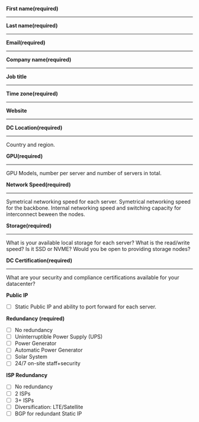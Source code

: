 **First name(required)**

---



**Last name(required)**

---



**Email(required)**

---



**Company name(required)**

---



**Job title**

---



**Time zone(required)**

---



**Website**

---



**DC Location(required)**

---

Country and region.



**GPU(required)**

---

GPU Models, number per server and number of servers in total.



**Network Speed(required)**

---

Symetrical networking speed for each server. Symetrical networking speed for the backbone. Internal networking speed and switching capacity for interconnect beween the nodes.



**Storage(required)**

---

What is your available local storage for each server? What is the read/write speed? Is it SSD or NVME? Would you be open to providing storage nodes?



**DC Certification(required)**

---

What are your security and compliance certifications available for your datacenter?



**Public IP**

- [ ]  Static Public IP and ability to port forward for each server.

**Redundancy (required)**

- [ ]  No redundancy
- [ ]  Uninterruptible Power Supply (UPS)
- [ ]  Power Generator
- [ ]  Automatic Power Generator
- [ ]  Solar System
- [ ]  24/7 on-site staff+security

**ISP Redundancy**

- [ ] No redundancy
- [ ] 2 ISPs
- [ ]  3+ ISPs
- [ ] Diversification: LTE/Satellite
- [ ]  BGP for redundant Static IP